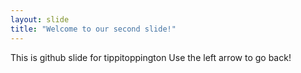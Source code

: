 ```yaml
---
layout: slide
title: "Welcome to our second slide!"
---
```


This is github slide for tippitoppington
Use the left arrow to go back!
